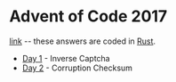# Advent of Code 2017

[link](https://adventofcode.com/2017) -- these answers are coded in [Rust](../languages/Rust.md).

- [Day 1](./01/README-01.md) - Inverse Captcha
- [Day 2](./02/README-02.md) - Corruption Checksum
